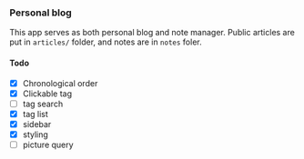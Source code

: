 ### Personal blog

This app serves as both personal blog and note manager. Public articles are put in `articles/` folder, and notes are in `notes` foler.

#### Todo

* [x] Chronological order
* [x] Clickable tag
* [ ] tag search
* [x] tag list
* [x] sidebar
* [x] styling
* [ ] picture query
